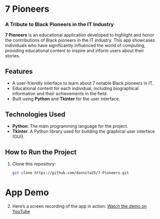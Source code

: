 # 7 Pioneers

### A Tribute to Black Pioneers in the IT Industry

**7 Pioneers** is an educational application developed to highlight and honor the contributions of Black pioneers in the IT industry. This app showcases individuals who have significantly influenced the world of computing, providing educational content to inspire and inform users about their stories.

## Features
- A user-friendly interface to learn about 7 notable Black pioneers in IT.
- Educational content for each individual, including biographical information and their achievements in the field.
- Built using **Python** and **Tkinter** for the user interface.

## Technologies Used
- **Python**: The main programming language for the project.
- **Tkinter**: A Python library used for building the graphical user interface (GUI).

## How to Run the Project
1. Clone this repository:
   ```bash
   git clone https://github.com/dannita25/7-Pioneers.git
# App Demo

2. Here’s a screen recording of the app in action:
[Watch the demo on YouTube](https://youtu.be/1bcI1WZVs_Q)

